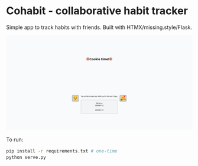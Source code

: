 # Cohabit - collaborative habit tracker

Simple app to track habits with friends.
Built with HTMX/missing.style/Flask.

![Screenshot of the web interface](./screenshot.png)

To run:

```bash
pip install -r requirements.txt # one-time
python serve.py
```
